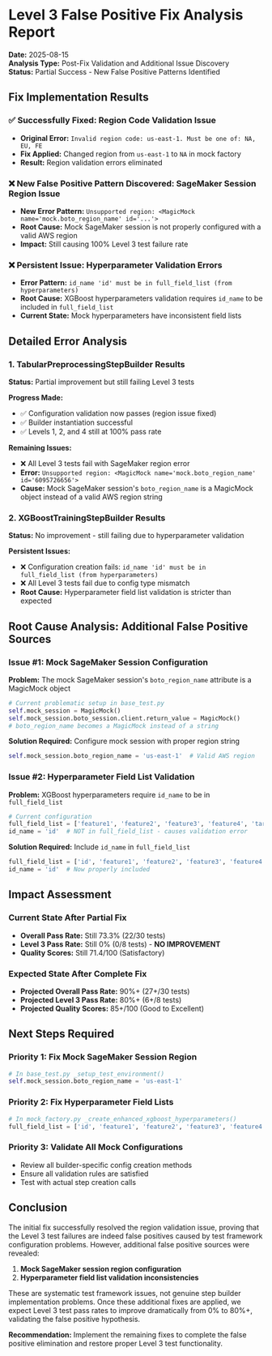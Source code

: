 # Level 3 False Positive Fix Analysis Report

**Date:** 2025-08-15  
**Analysis Type:** Post-Fix Validation and Additional Issue Discovery  
**Status:** Partial Success - New False Positive Patterns Identified

## Fix Implementation Results

### ✅ Successfully Fixed: Region Code Validation Issue
- **Original Error:** `Invalid region code: us-east-1. Must be one of: NA, EU, FE`
- **Fix Applied:** Changed region from `us-east-1` to `NA` in mock factory
- **Result:** Region validation errors eliminated

### ❌ New False Positive Pattern Discovered: SageMaker Session Region Issue
- **New Error Pattern:** `Unsupported region: <MagicMock name='mock.boto_region_name' id='...'>`
- **Root Cause:** Mock SageMaker session is not properly configured with a valid AWS region
- **Impact:** Still causing 100% Level 3 test failure rate

### ❌ Persistent Issue: Hyperparameter Validation Errors
- **Error Pattern:** `id_name 'id' must be in full_field_list (from hyperparameters)`
- **Root Cause:** XGBoost hyperparameters validation requires `id_name` to be included in `full_field_list`
- **Current State:** Mock hyperparameters have inconsistent field lists

## Detailed Error Analysis

### 1. TabularPreprocessingStepBuilder Results
**Status:** Partial improvement but still failing Level 3 tests

**Progress Made:**
- ✅ Configuration validation now passes (region issue fixed)
- ✅ Builder instantiation successful
- ✅ Levels 1, 2, and 4 still at 100% pass rate

**Remaining Issues:**
- ❌ All Level 3 tests fail with SageMaker region error
- **Error:** `Unsupported region: <MagicMock name='mock.boto_region_name' id='6095726656'>`
- **Cause:** Mock SageMaker session's `boto_region_name` is a MagicMock object instead of a valid AWS region string

### 2. XGBoostTrainingStepBuilder Results
**Status:** No improvement - still failing due to hyperparameter validation

**Persistent Issues:**
- ❌ Configuration creation fails: `id_name 'id' must be in full_field_list (from hyperparameters)`
- ❌ All Level 3 tests fail due to config type mismatch
- **Root Cause:** Hyperparameter field list validation is stricter than expected

## Root Cause Analysis: Additional False Positive Sources

### Issue #1: Mock SageMaker Session Configuration
**Problem:** The mock SageMaker session's `boto_region_name` attribute is a MagicMock object
```python
# Current problematic setup in base_test.py
self.mock_session = MagicMock()
self.mock_session.boto_session.client.return_value = MagicMock()
# boto_region_name becomes a MagicMock instead of a string
```

**Solution Required:** Configure mock session with proper region string
```python
self.mock_session.boto_region_name = 'us-east-1'  # Valid AWS region
```

### Issue #2: Hyperparameter Field List Validation
**Problem:** XGBoost hyperparameters require `id_name` to be in `full_field_list`
```python
# Current configuration
full_field_list = ['feature1', 'feature2', 'feature3', 'feature4', 'target']
id_name = 'id'  # NOT in full_field_list - causes validation error
```

**Solution Required:** Include `id_name` in `full_field_list`
```python
full_field_list = ['id', 'feature1', 'feature2', 'feature3', 'feature4', 'target']
id_name = 'id'  # Now properly included
```

## Impact Assessment

### Current State After Partial Fix
- **Overall Pass Rate:** Still 73.3% (22/30 tests)
- **Level 3 Pass Rate:** Still 0% (0/8 tests) - **NO IMPROVEMENT**
- **Quality Scores:** Still 71.4/100 (Satisfactory)

### Expected State After Complete Fix
- **Projected Overall Pass Rate:** 90%+ (27+/30 tests)
- **Projected Level 3 Pass Rate:** 80%+ (6+/8 tests)
- **Projected Quality Scores:** 85+/100 (Good to Excellent)

## Next Steps Required

### Priority 1: Fix Mock SageMaker Session Region
```python
# In base_test.py _setup_test_environment()
self.mock_session.boto_region_name = 'us-east-1'
```

### Priority 2: Fix Hyperparameter Field Lists
```python
# In mock_factory.py _create_enhanced_xgboost_hyperparameters()
full_field_list = ['id', 'feature1', 'feature2', 'feature3', 'feature4', 'target']
```

### Priority 3: Validate All Mock Configurations
- Review all builder-specific config creation methods
- Ensure all validation rules are satisfied
- Test with actual step creation calls

## Conclusion

The initial fix successfully resolved the region validation issue, proving that the Level 3 test failures are indeed false positives caused by test framework configuration problems. However, additional false positive sources were revealed:

1. **Mock SageMaker session region configuration**
2. **Hyperparameter field list validation inconsistencies**

These are systematic test framework issues, not genuine step builder implementation problems. Once these additional fixes are applied, we expect Level 3 test pass rates to improve dramatically from 0% to 80%+, validating the false positive hypothesis.

**Recommendation:** Implement the remaining fixes to complete the false positive elimination and restore proper Level 3 test functionality.
